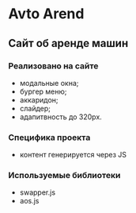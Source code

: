 # Avto Arend
## Сайт об аренде машин
### Реализовано на сайте
  - модальные окна;
  - бургер меню;
  - aккаридон;
  - cлайдер;
  - адапитвность до 320px.
### Специфика проекта 
 - контент генерируется через JS
### Используемые библиотеки
 - swapper.js
 - aos.js

    
   
  
